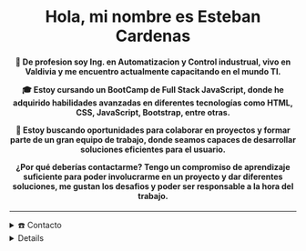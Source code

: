 <div align="center">
<h1 align="center">Hola, mi nombre es Esteban Cardenas</h1>
<h4 align="center">
👋 De profesion soy Ing. en Automatizacion y Control industrual, vivo en Valdivia y me encuentro actualmente capacitando en el mundo TI.

🎓 Estoy cursando un BootCamp de Full Stack JavaScript, donde he adquirido habilidades avanzadas en diferentes tecnologías como HTML, CSS, JavaScript, Bootstrap, entre otras.

🌟 Estoy buscando oportunidades para colaborar en proyectos y formar parte de un gran equipo de trabajo, donde seamos capaces de desarrollar soluciones eficientes para el usuario. 

¿Por qué deberías contactarme? Tengo un compromiso de aprendizaje suficiente para poder involucrarme en un proyecto y dar diferentes soluciones, me gustan los desafios y poder ser responsable a la hora del trabajo.


</div>


-----
<details>
  <summary>☎️ Contacto</summary>
<div>
[  <samp>
    <h2 align="center">Puedes encontrarme por :</h2>
    <p align="center">
      <br/>
 <a href="mailto:azzar.mr.zs@gmail.com" target="blank"><img align="center"
         src="https://img.shields.io/badge/gmail-EA4335.svg?style=for-the-badge&logo=gmail&logoColor=white"
         alt="azzar" height="30"/></a>
            <a href="https://wa.me/+6282232529804" target="blank"><img align="center"
         src="https://img.shields.io/badge/whatsapp-4B7F1.svg?style=for-the-badge&logo=whatsapp&logoColor=white"
         alt="azzar" height="30"/></a>

  <p align="center">
      <a href="https://instagram.com/azzar_budiyanto" target="blank"><img align="center"
         src="https://img.shields.io/badge/instagram-%23E4405F.svg?style=for-the-badge&logo=Instagram&logoColor=white"
         alt="azzar" height="30"/></a>

  </samp>](url)
</div>
</details>

<details>
  
